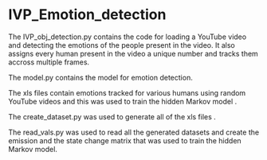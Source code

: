 # IVP_Emotion_detection

The IVP_obj_detection.py contains the code for loading a YouTube video 
and detecting the emotions of the people present in the video. It also assigns 
every human present in the video a unique number and tracks them accross 
multiple frames.

The model.py contains the model for emotion detection.

The xls files contain emotions tracked for various humans using random YouTube videos and this was 
used to train the hidden Markov model .

The create_dataset.py was used to generate all of the xls files .

The read_vals.py was used to read all the generated datasets and create the emission and the state change matrix
that was used to train the hidden Markov model.


